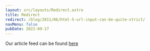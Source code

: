 ```yaml
---
layout: src/layouts/Redirect.astro
title: Redirect
redirect: /blog/2011/06/html-5-url-input-can-be-quite-strict/
navMenu: false
pubDate: 2022-09-17
---
```

<div>
Our article feed can be found <a href="/blog/2011/06/html-5-url-input-can-be-quite-strict/">here</a>
</div>
